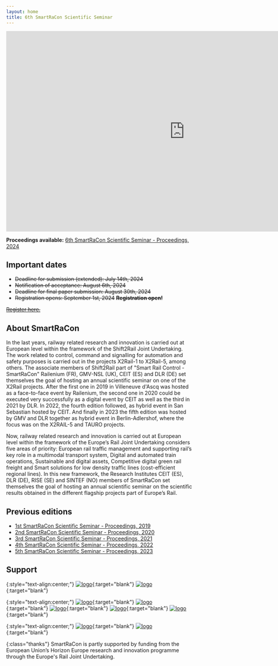 ```yaml
---
layout: home
title: 6th SmartRaCon Scientific Seminar
---
```

<div class="embed-container" style="text-align:center;">
  <iframe
      src="https://www.youtube.com/embed/uINcmgcyGc8?autoplay=1&mute=1"
      width="960"
      height="540"
      frameborder="0"
      allowfullscreen="true"
      allow="autoplay; encrypted-media">
  </iframe>
</div>

**Proceedings available:** [6th SmartRaCon Scientific Seminar - Proceedings, 2024](https://www.ceit.es/documents/24233193/41324655/SRC6SS_Proceedings_2024.pdf)

## Important dates
  - ~~Deadline for submission (extended): July 14th, 2024~~
  - ~~Notification of acceptance: August 6th, 2024~~
  - ~~Deadline for final paper submission: August 30th, 2024~~
  - ~~Registration opens: September 1st, 2024~~ ~~**Registration open!**~~

  ~~[Register here.]()~~

## About SmartRaCon
In the last years, railway related research and innovation is carried out at European level within the framework of the Shift2Rail Joint Undertaking. The work related to control, command and signalling for automation and safety purposes is carried out in the projects X2Rail-1 to X2Rail-5, among others. The associate members of Shift2Rail part of "Smart Rail Control - SmartRaCon" Railenium (FR), GMV-NSL (UK), CEIT (ES) and DLR (DE) set themselves the goal of hosting an annual scientific seminar on one of the X2Rail projects. After the first one in 2019 in Villeneuve d'Ascq was hosted as a face-to-face event by Railenium, the second one in 2020 could be executed very successfully as a digital event by CEIT as well as the third in 2021 by DLR. In 2022, the fourth edition followed, as hybrid event in San Sebastian hosted by CEIT. And finally in 2023 the fifth edition was hosted by GMV and DLR together as hybrid event in Berlin-Adlershof, where the focus was on the X2RAIL-5 and TAURO projects.

Now, railway related research and innovation is carried out at European level within the framework of the Europe’s Rail Joint Undertaking considers five areas of priority: European rail traffic management and supporting rail’s key role in a multimodal transport system, Digital and automated train operations, Sustainable and digital assets, Competitive digital green rail freight and Smart solutions for low density traffic lines (cost-efficient regional lines). In this new framework, the Research Institutes CEIT (ES), DLR (DE), RISE (SE) and SINTEF (NO) members of SmartRaCon set themselves the goal of hosting an annual scientific seminar on the scientific results obtained in the different flagship projects part of Europe’s Rail.


## Previous editions

 - [1st SmartRaCon Scientific Seminar - Proceedings, 2019](https://www.dlr.de/de/ts/medien/publikationen/berichtsreihe/volume_35_1st_smartracon_scientific_seminar_2019.pdf/@@download/file)
 - [2nd SmartRaCon Scientific Seminar - Proceedings, 2020](https://www.dlr.de/de/ts/medien/publikationen/berichtsreihe/volume_37_2nd_smartracon_scientific_seminar_2020.pdf/@@download/file)
 - [3rd SmartRaCon Scientific Seminar - Proceedings, 2021](https://www.dlr.de/de/ts/medien/publikationen/berichtsreihe/volume_38_3rd_smartracon_scientific_seminar_2021.pdf/@@download/file)
 - [4th SmartRaCon Scientific Seminar - Proceedings, 2022](https://www.dlr.de/de/ts/medien/publikationen/berichtsreihe/volume_39_4th_smartracon_scientific_seminar_2022.pdf/@@download/file)
 - [5th SmartRaCon Scientific Seminar - Proceedings, 2023](https://www.dlr.de/de/ts/medien/publikationen/berichtsreihe/volume_40_5th_smartracon_scientific_seminar_2023.pdf/@@download/file)

## Support

{:style="text-align:center;"}
[![logo](assets/img/logo-eu.jpg "logoSmall")](http://ec.europa.eu/){:target="blank"}
[![logo](assets/img/logo-eurail.png "logoSmall")](https://rail-research.europa.eu/){:target="blank"}

{:style="text-align:center;"}
[![logo](assets/img/logo-DLR.png "logoSmall")](https://www.dlr.de/){:target="blank"}
[![logo](assets/img/logo-ceit.png "logoSmall")](https://www.ceit.ed/){:target="blank"}
[![logo](assets/img/logo-RISE.png "logoSmall")](https://www.ri.se/){:target="blank"}
[![logo](assets/img/logo-Trafikverket.png "logoSmall")](https://www.trafikverket.se/){:target="blank"}
[![logo](assets/img/logo-SINTEF.png "logoSmall")](https://www.sintef.no/){:target="blank"}

{:style="text-align:center;"}
[![logo](assets/img/logo-UGE.png "logoSmall")](https://www.univ-gustave-eiffel.fr/en/){:target="blank"}
[![logo](assets/img/logo-IBDiM.png "logoSmall")](https://www.ibdim.edu.pl/en/){:target="blank"}

{:class="thanks"}
SmartRaCon is partly supported by funding from the European Union’s Horizon Europe research and innovation programme through the Europe's Rail Joint Undertaking.


